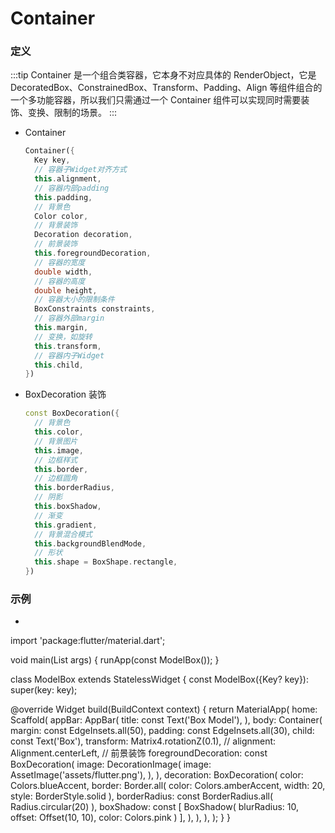 # Container

### 定义
:::tip
Container 是一个组合类容器，它本身不对应具体的 RenderObject，它是 DecoratedBox、ConstrainedBox、Transform、Padding、Align 等组件组合的一个多功能容器，所以我们只需通过一个 Container 组件可以实现同时需要装饰、变换、限制的场景。
:::
  - Container
    ```dart
    Container({
      Key key,
      // 容器子Widget对齐方式
      this.alignment,
      // 容器内部padding
      this.padding,
      // 背景色
      Color color,
      // 背景装饰
      Decoration decoration,
      // 前景装饰
      this.foregroundDecoration,
      // 容器的宽度
      double width,
      // 容器的高度
      double height,
      // 容器大小的限制条件
      BoxConstraints constraints,
      // 容器外部margin
      this.margin,
      // 变换，如旋转
      this.transform,
      // 容器内子Widget
      this.child,
    })
    ```

  - BoxDecoration 装饰
    ```dart
    const BoxDecoration({
      // 背景色
      this.color,
      // 背景图片
      this.image,
      // 边框样式
      this.border,
      // 边框圆角
      this.borderRadius,
      // 阴影
      this.boxShadow,
      // 渐变
      this.gradient,
      // 背景混合模式
      this.backgroundBlendMode,
      // 形状
      this.shape = BoxShape.rectangle,
    })
    ```

### 示例
  - ```dart
import 'package:flutter/material.dart';

void main(List<String> args) {
  runApp(const ModelBox());
}


class ModelBox extends StatelessWidget {
  const ModelBox({Key? key}): super(key: key);

  @override
  Widget build(BuildContext context) {
    return MaterialApp(
      home: Scaffold(
        appBar: AppBar(
          title: const Text('Box Model'),
        ),
        body: Container(
          margin: const EdgeInsets.all(50),
          padding: const EdgeInsets.all(30),
          child: const Text('Box'),
          transform: Matrix4.rotationZ(0.1),
          // alignment: Alignment.centerLeft,
          // 前景装饰
          foregroundDecoration: const BoxDecoration(
            image: DecorationImage(
              image: AssetImage('assets/flutter.png'),
            ),
          ),
          decoration: BoxDecoration(
            color: Colors.blueAccent,
            border: Border.all(
              color: Colors.amberAccent,
              width: 20,
              style: BorderStyle.solid
            ),
            borderRadius: const BorderRadius.all(
              Radius.circular(20)
            ),
            boxShadow: const [
              BoxShadow(
                blurRadius: 10,
                offset: Offset(10, 10),
                color: Colors.pink
              )
            ],
          ),
        ),
      ),
    );
  }
}
```